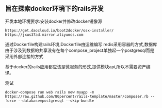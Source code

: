 ## 旨在探索docker环境下的rails开发
开发本地环境要求:安装docker并修改docker镜像源
```
https://get.daocloud.io/boot2docker/osx-installer/
https://jxus37ad.mirror.aliyuncs.com
```

通过Dockerfile构建rails环境,Dockerfile由运维编写
redis采用容器的方式,数据库由于涉及到数据的共享没有在每个compose_project单独起一个postgresql而是采用外部连接的方式


基于docker的rails应用都应该是微服务的形式,提供模块api,所以不需要资产编译。

测试

```
docker-compose run web rails new myapp -m https://raw.github.com/80percent/rails-template/master/composer.rb --force --database=postgresql --skip-bundle
```